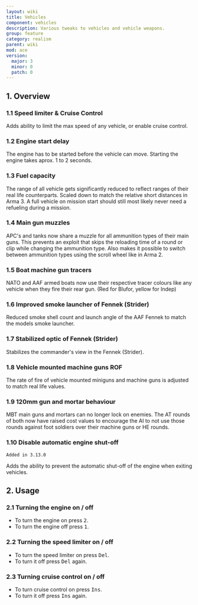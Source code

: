 ```yaml
---
layout: wiki
title: Vehicles
component: vehicles
description: Various tweaks to vehicles and vehicle weapons.
group: feature
category: realism
parent: wiki
mod: ace
version:
  major: 3
  minor: 0
  patch: 0
---
```


## 1. Overview

### 1.1 Speed limiter & Cruise Control
Adds ability to limit the max speed of any vehicle, or enable cruise control.

### 1.2 Engine start delay
The engine has to be started before the vehicle can move. Starting the engine takes aprox. 1 to 2 seconds.

### 1.3 Fuel capacity
The range of all vehicle gets significantly reduced to reflect ranges of their real life counterparts. Scaled down to match the relative short distances in Arma 3. A full vehicle on mission start should still most likely never need a refueling during a mission.

### 1.4 Main gun muzzles
APC's and tanks now share a muzzle for all ammunition types of their main guns. This prevents an exploit that skips the reloading time of a round or clip while changing the ammunition type. Also makes it possible to switch between ammunition types using the scroll wheel like in Arma 2.

### 1.5 Boat machine gun tracers
NATO and AAF armed boats now use their respective tracer colours like any vehicle when they fire their rear gun. (Red for Blufor, yellow for Indep)

### 1.6 Improved smoke launcher of Fennek (Strider)
Reduced smoke shell count and launch angle of the AAF Fennek to match the models smoke launcher.

### 1.7 Stabilized optic of Fennek (Strider)
Stabilizes the commander's view in the Fennek (Strider).

### 1.8 Vehicle mounted machine guns ROF
The rate of fire of vehicle mounted miniguns and machine guns is adjusted to match real life values.

### 1.9 120mm gun and mortar behaviour
MBT main guns and mortars can no longer lock on enemies. The AT rounds of both now have raised cost values to encourage the AI to not use those rounds against foot soldiers over their machine guns or HE rounds.

### 1.10 Disable automatic engine shut-off
`Added in 3.13.0`

Adds the ability to prevent the automatic shut-off of the engine when exiting vehicles.

## 2. Usage

### 2.1 Turning the engine on / off
- To turn the engine on press <kbd>2</kbd>.
- To turn the engine off press <kbd>1</kbd>.

### 2.2 Turning the speed limiter on / off
- To turn the speed limiter on press <kbd>Del</kbd>.
- To turn it off press <kbd>Del</kbd> again.

### 2.3 Turning cruise control on / off
- To turn cruise control on press <kbd>Ins</kbd>.
- To turn it off press <kbd>Ins</kbd> again.
